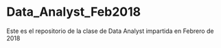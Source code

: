 # Data_Analyst_Feb2018
Este es el repositorio de la clase de Data Analyst impartida en Febrero de 2018

